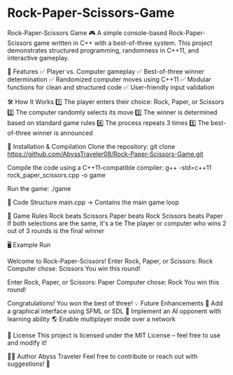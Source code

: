 # Rock-Paper-Scissors-Game
Rock-Paper-Scissors Game 🎮
A simple console-based Rock-Paper-Scissors game written in C++ with a best-of-three system. This project demonstrates structured programming, randomness in C++11, and interactive gameplay.

📌 Features
✅ Player vs. Computer gameplay
✅ Best-of-three winner determination
✅ Randomized computer moves using C++11 <random>
✅ Modular functions for clean and structured code
✅ User-friendly input validation

🛠️ How It Works
1️⃣ The player enters their choice: Rock, Paper, or Scissors
2️⃣ The computer randomly selects its move
3️⃣ The winner is determined based on standard game rules
4️⃣ The process repeats 3 times
5️⃣ The best-of-three winner is announced

📜 Installation & Compilation
Clone the repository:
git clone https://github.com/AbyssTraveler08/Rock-Paper-Scissors-Game.git

Compile the code using a C++11-compatible compiler:
g++ -std=c++11 rock_paper_scissors.cpp -o game

Run the game:
./game

📄 Code Structure
main.cpp → Contains the main game loop

🎯 Game Rules
Rock beats Scissors
Paper beats Rock
Scissors beats Paper
If both selections are the same, it's a tie
The player or computer who wins 2 out of 3 rounds is the final winner

🖥️ Example Run

Welcome to Rock-Paper-Scissors!
Enter Rock, Paper, or Scissors: Rock
Computer chose: Scissors
You win this round!

Enter Rock, Paper, or Scissors: Paper
Computer chose: Rock
You win this round!

Congratulations! You won the best of three!
💡 Future Enhancements
🚀 Add a graphical interface using SFML or SDL
🤖 Implement an AI opponent with learning ability
🌎 Enable multiplayer mode over a network

📜 License
This project is licensed under the MIT License – feel free to use and modify it!

👨‍💻 Author
Abyss Traveler
Feel free to contribute or reach out with suggestions! 🚀
